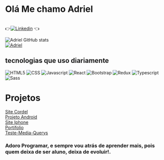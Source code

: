 # Olá Me chamo Adriel
<br>
👉<a href="https://www.linkedin.com/in/adriel-maximus-920bab17b/"><img src="https://img.shields.io/badge/LinkedIn-0077B5?style=for-the-badge&logo=linkedin&logoColor=white" alt="Linkedin"></a> 👈

![Adriel GitHub stats](https://github-readme-stats.vercel.app/api?username=AdrielMaximus&show_icons=true&theme=radical) <br>
[![Adriel](https://github-readme-stats.vercel.app/api/top-langs/?username=AdrielMaximus&layout=compact)](https://github.com/anuraghazra/github-readme-stats)

## tecnologias que uso diariamente

 <div style="display: inline-block">
    <img src="https://img.shields.io/badge/HTML5-E34F26?style=for-the-badge&logo=html5&logoColor=white" alt="HTML5">
 </div>

 <div style="display: inline-block">
    <img src="https://img.shields.io/badge/CSS-239120?&style=for-the-badge&logo=css3&logoColor=white" alt="CSS">
 </div>

 <div style="display: inline-block">
    <img src="https://img.shields.io/badge/JavaScript-F7DF1E?style=for-the-badge&logo=javascript&logoColor=black" alt="Javascript">
 </div>

 <div style="display: inline-block">
    <img src="https://img.shields.io/badge/React-20232A?style=for-the-badge&logo=react&logoColor=61DAFB" alt="React">
 </div>

 <div style="display: inline-block">
    <img src="https://img.shields.io/badge/Bootstrap-563D7C?style=for-the-badge&logo=bootstrap&logoColor=white" alt="Bootstrap">
 </div>

 <div style="display: inline-block">
    <img src="https://img.shields.io/badge/Redux-593D88?style=for-the-badge&logo=redux&logoColor=white" alt="Redux">
 </div>

<div style="display: inline-block">
    <img src="https://img.shields.io/badge/TypeScript-007ACC?style=for-the-badge&logo=typescript&logoColor=white" alt="Typescript">
 </div>
 
 <div style="display: inline-block">
    <img src="https://img.shields.io/badge/Sass-CC6699?style=for-the-badge&logo=sass&logoColor=white" alt="Sass">
 </div>
 
 # Projetos
 
<a href="https://adrielmaximus.github.io/Site-Cordel/">Site Cordel</a> <br>
<a href="https://adrielmaximus.github.io/Site-android/">Projeto Android</a> <br>
<a href="https://adrielmaximus.github.io/Site-Iphone/">Site Iphone</a> <br>
<a href="https://adrielmaximus.github.io/Portifolio-oficial/">Portifolio</a> <br>
<a href="https://adrielmaximus.github.io/Media-Querys-Teste/">Teste-Media-Querys</a> <br>

### Adoro Programar, e sempre vou atrás de aprender mais, pois quem deixa de ser aluno, deixa de evoluir!.
